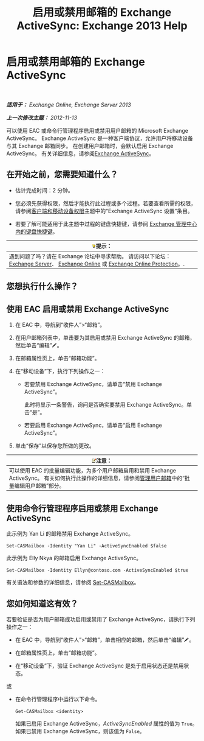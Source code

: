 ﻿---
title: '启用或禁用邮箱的 Exchange ActiveSync: Exchange 2013 Help'
TOCTitle: 启用或禁用邮箱的 Exchange ActiveSync
ms:assetid: dcf7c05b-b1b9-4b0f-800d-fec9f2ddc9e4
ms:mtpsurl: https://technet.microsoft.com/zh-cn/library/Bb124809(v=EXCHG.150)
ms:contentKeyID: 50556688
ms.date: 01/11/2018
mtps_version: v=EXCHG.150
ms.translationtype: HT
---

# 启用或禁用邮箱的 Exchange ActiveSync

 

_**适用于：** Exchange Online, Exchange Server 2013_

_**上一次修改主题：** 2012-11-13_

可以使用 EAC 或命令行管理程序启用或禁用用户邮箱的 Microsoft Exchange ActiveSync。 Exchange ActiveSync 是一种客户端协议，允许用户将移动设备与其 Exchange 邮箱同步。 在创建用户邮箱时，会默认启用 Exchange ActiveSync。 有关详细信息，请参阅[Exchange ActiveSync](exchange-activesync-exchange-2013-help.md)。

## 在开始之前，您需要知道什么？

  - 估计完成时间：2 分钟。

  - 您必须先获得权限，然后才能执行此过程或多个过程。若要查看所需的权限，请参阅[客户端和移动设备权限](clients-and-mobile-devices-permissions-exchange-2013-help.md)主题中的“Exchange ActiveSync 设置”条目。

  - 若要了解可能适用于此主题中过程的键盘快捷键，请参阅 [Exchange 管理中心内的键盘快捷键](keyboard-shortcuts-in-the-exchange-admin-center-exchange-online-protection-help.md)。

<table>
<thead>
<tr class="header">
<th><img src="images/Bb124558.tip(EXCHG.150).gif" title="提示" alt="提示" />提示：</th>
</tr>
</thead>
<tbody>
<tr class="odd">
<td>遇到问题了吗？请在 Exchange 论坛中寻求帮助。 请访问以下论坛：<a href="https://go.microsoft.com/fwlink/p/?linkid=60612">Exchange Server</a>、 <a href="https://go.microsoft.com/fwlink/p/?linkid=267542">Exchange Online</a> 或 <a href="https://go.microsoft.com/fwlink/p/?linkid=285351">Exchange Online Protection</a>。.</td>
</tr>
</tbody>
</table>


## 您想执行什么操作？

## 使用 EAC 启用或禁用 Exchange ActiveSync

1.  在 EAC 中，导航到“收件人”\>“邮箱”。

2.  在用户邮箱列表中，单击要为其启用或禁用 Exchange ActiveSync 的邮箱，然后单击“编辑”![编辑图标](images/Bb124582.6f53ccb2-1f13-4c02-bea0-30690e6ea71d(EXCHG.150).gif "编辑图标")。

3.  在邮箱属性页上，单击“邮箱功能”。

4.  在“移动设备”下，执行下列操作之一：
    
      - 若要禁用 Exchange ActiveSync，请单击“禁用 Exchange ActiveSync”。
        
        此时将显示一条警告，询问是否确实要禁用 Exchange ActiveSync。单击“是”。
    
      - 若要启用 Exchange ActiveSync，请单击“启用 Exchange ActiveSync”。

5.  单击“保存”以保存您所做的更改。

<table>
<thead>
<tr class="header">
<th><img src="images/Bb124558.note(EXCHG.150).gif" title="注意" alt="注意" />注意：</th>
</tr>
</thead>
<tbody>
<tr class="odd">
<td>可以使用 EAC 的批量编辑功能，为多个用户邮箱启用和禁用 Exchange ActiveSync。 有关如何执行此操作的详细信息，请参阅<a href="manage-user-mailboxes-exchange-2013-help.md">管理用户邮箱</a>中的“批量编辑用户邮箱”部分。</td>
</tr>
</tbody>
</table>


## 使用命令行管理程序启用或禁用 Exchange ActiveSync

此示例为 Yan Li 的邮箱禁用 Exchange ActiveSync。

    Set-CASMailbox -Identity "Yan Li" -ActiveSyncEnabled $false

此示例为 Elly Nkya 的邮箱启用 Exchange ActiveSync。

    Set-CASMailbox -Identity Ellyn@contoso.com -ActiveSyncEnabled $true

有关语法和参数的详细信息，请参阅 [Set-CASMailbox](https://technet.microsoft.com/zh-cn/library/bb125264\(v=exchg.150\))。

## 您如何知道这有效？

若要验证是否为用户邮箱成功启用或禁用了 Exchange ActiveSync，请执行下列操作之一：

  - 在 EAC 中，导航到“收件人”\>“邮箱”，单击相应的邮箱，然后单击“编辑”![编辑图标](images/Bb124582.6f53ccb2-1f13-4c02-bea0-30690e6ea71d(EXCHG.150).gif "编辑图标")。

  - 在邮箱属性页上，单击“邮箱功能”。

  - 在“移动设备”下，验证 Exchange ActiveSync 是处于启用状态还是禁用状态。

或

  - 在命令行管理程序中运行以下命令。
    
        Get-CASMailbox <identity>
    
    如果已启用 Exchange ActiveSync，*ActiveSyncEnabled* 属性的值为 `True`。如果已禁用 Exchange ActiveSync，则该值为 `False`。

